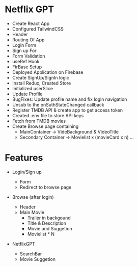 # Netflix GPT

- Create React App
- Configured TailwindCSS
- Header
- Routing Of App
- Login Form
- Sign up For
- Form Validation
- useRef Hook
- FirBase Setup
- Deployed Application on Firebase
- Create SignUp/SignIn logic
- Install Redux, Created Store
- Initialized userSlice
- Update Profile
- BugFixes: Update profile name and fix login navigation
- Unsub to the onSuthStateChanged callback
- Register TMDB API & create app to get access token
- Created .env file to store API keys
- Fetch from TMDB movies
- Create Browse page containing
  - MainContainer -> VideBackground & VideoTitle
  - Secondary Container -> Movielist x (movieCard x n)
    ...

# Features

- Login/Sign up

  - Form
  - Redirect to browse page

- Browse (after login)

  - Header
  - Main Movie
    - Trailer in backgound
    - Title & Description
    - Movie and Suggetion
    - Movielist \* N

- NetflixGPT
  - SearchBar
  - Movie Suggetion
